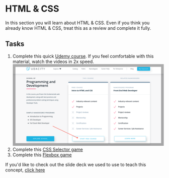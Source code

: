 # HTML & CSS

In this section you will learn about HTML & CSS. Even if you think you already know HTML & CSS, treat this as a review and complete it fully.

## Tasks
1. Complete this quick [Udemy course][udemy-course]. If you feel comfortable with this material, watch the videos in 2x speed. ![Udemy screenshot](udemy_ss.png)
2. Complete this [CSS Selector game][css-game]
3. Complete this [Flexbox game][flexbox-game]

If you'd like to check out the slide deck we used to use to teach this concept, [click here][html-slides]


[udemy-course]: https://www.udacity.com/course/intro-to-html-and-css--ud001
[css-game]: https://flukeout.github.io
[flexbox-game]: https://flexboxfroggy.com
[html-slides]: https://docs.google.com/presentation/d/1POMfrkOvPWVUZCEXwS5x2iylqtFox02bhPeyx4xM3w4/edit#slide=id.g40e14a0cce_2_131